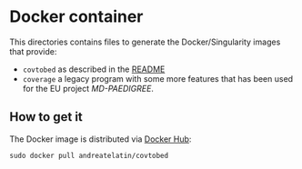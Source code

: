# Docker container

This directories contains files to generate the Docker/Singularity images that provide:
 * `covtobed` as described in the [README](../README.md)
 * `coverage` a legacy program with some more features that has been used for the EU project _MD-PAEDIGREE_.
 
 ## How to get it
 
 The Docker image is distributed via [Docker Hub](https://hub.docker.com/r/andreatelatin/covtobed):
 
 ```
 sudo docker pull andreatelatin/covtobed
 ```
 
